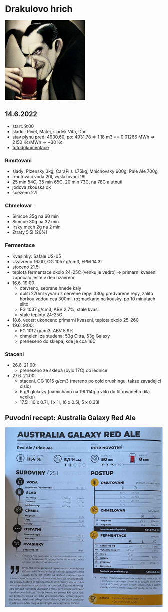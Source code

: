# Drakulovo hrich

![Navrh loga na etiketu](./fig/drakulovo_hrich_logo.png)

## 14.6.2022
  * start: 9:00
  * sladci: Pivel, Matej, sladek Vita, Dan
  * stav plynu pred: 4930.60, po: 4931.78 => 1.18 m3 == 0.01266 MWh => 2150 Kc/MWh => ~30 Kc
  * [fotodokumentace](https://photos.google.com/share/AF1QipPe3ArMPT9l9A9mMxrP628GOxddz1VKbZxpsiD33a0CRsNH0h28JGGIkqPGwzVHXA?key=OURyOExmWjd0UHlUTnVEcWs5VURzMmstQkhHX1l3)

### Rmutovani
  * slady: Plzensky 3kg, CaraPils 1.75kg, Mnichovsky 600g, Pale Ale 700g
  * rmutovaci voda 20l, vyslazovaci 18l
  * 25 min 54C, 35 min 65C, 20 min 73C, na 78C a utnuti
  * jodova zkouska ok
  * scezeno 27l

### Chmelovar
  * Simcoe 35g na 60 min
  * Simcoe 30g na 32 min
  * Irsky mech 2g na 2 min
  * Ztraty 5.5l (20%)

### Fermentace
  * Kvasinky: Safale US-05
  * Uzavreno 16:00, OG 1057 g/cm3, EPM 14.3°
  * stoceno 21.5l
  * teplota fermentace okolo 24-25C (venku je vedro) => primarni kvaseni zapocalo jeste v den uzavreni
  * 16.6. 19:00:
    * otevreno, sebrane hnede kaly
    * doliti 270ml vyvaru z cervene repy: 330g predvarene repy, zalito horkou vodou cca 300ml, rozmackano na kousky, po 10 minutach slito
    * FG 1037 g/cm3, ABV 2.7%, stale kvasi
    * stale teploty 24-25C
  * 18.6. vecer: ukonceno primarni kvaseni, teplota okolo 25-26C
  * 19.6. 9:00:
    * FG 1012 g/cm3, ABV 5.9%
    * chmeleni za studena: 53g Citra, 53g Galaxy
    * preneseno do sklepa, kde je cca 16C
  
### Staceni
  * 26.6. 21:00:
    * preneseno ze sklepa (bylo 17C)  do lednice
  * 27.6. 21:00:
    * staceni, OG 1015 g/cm3 (mereno po cold crushingu, takze zavadejici cislo)
    * 6 g/l glukozy (namichano na 19l 114g a vlito do filtrovaneho dila vcelku)
    * 17.5l: 10 x 0.7l, 1 x 1l, 16 x 0.5l, 5 x 0.33l

## Puvodni recept: Australia Galaxy Red Ale
![](./fig/drakulovo_hrich.jpg)
